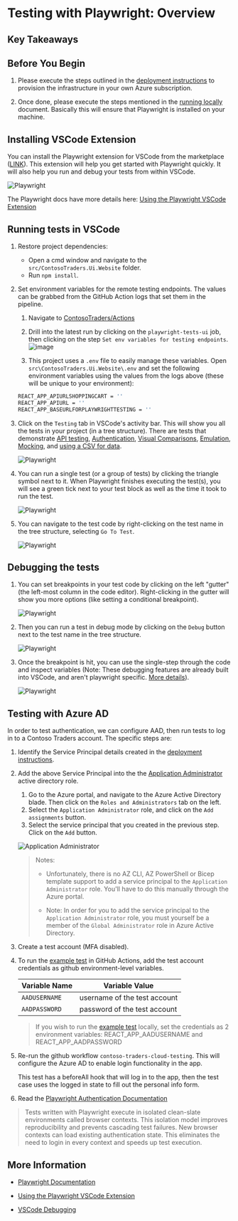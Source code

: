 # Testing with Playwright: Overview

## Key Takeaways

## Before You Begin

1. Please execute the steps outlined in the [deployment instructions](../../docs/deployment-instructions.md) to provision the infrastructure in your own Azure subscription.

2. Once done, please execute the steps mentioned in the [running locally](../../docs/running-locally.md) document. Basically this will ensure that Playwright is installed on your machine.

## Installing VSCode Extension

You can install the Playwright extension for VSCode from the marketplace ([LINK](https://marketplace.visualstudio.com/items?itemName=ms-playwright.playwright)). This extension will help you get started with Playwright quickly. It will also help you run and debug your tests from within VSCode.

  ![Playwright](./media/playwright-1.png)

The Playwright docs have more details here: [Using the Playwright VSCode Extension](https://playwright.dev/docs/getting-started-vscode)

## Running tests in VSCode

1. Restore project dependencies:
   * Open a cmd window and navigate to the `src/ContosoTraders.Ui.Website` folder.
   * Run `npm install`.

1. Set environment variables for the remote testing endpoints. The values can be grabbed from the GitHub Action logs that set them in the pipeline.
    1. Navigate to [ContosoTraders/Actions](https://github.com/microsoft/ContosoTraders-CloudTesting/actions)

    1. Drill into the latest run by clicking on the `playwright-tests-ui` job, then clicking on the step `Set env variables for testing endpoints`.
    ![image](media/actions1.png)
    1. This project uses a `.env` file to easily manage these variables. Open `src\ContosoTraders.Ui.Website\.env` and set the following environment variables using the values from the logs above (these will be unique to your environment):

    ```bash
    REACT_APP_APIURLSHOPPINGCART = ''
    REACT_APP_APIURL = ''
    REACT_APP_BASEURLFORPLAYWRIGHTTESTING = ''
    ```

1. Click on the `Testing` tab in VSCode's activity bar. This will show you all the tests in your project (in a tree structure). There are tests that demonstrate [API testing](../../src/ContosoTraders.Ui.Website/tests/api.cart.spec.ts), [Authentication](../../src/ContosoTraders.Ui.Website/tests/auth.setup.ts), [Visual Comparisons](../../src/ContosoTraders.Ui.Website/tests/pages.spec.ts:63), [Emulation](../../src/ContosoTraders.Ui.Website/tests/map.spec.ts), [Mocking](../../src/ContosoTraders.Ui.Website/tests/mocks.spec.ts), and [using a CSV for data](../../src/ContosoTraders.Ui.Website/tests/account.ts).

   ![Playwright](./media/playwright-2.png)

1. You can run a single test (or a group of tests) by clicking the triangle symbol next to it. When Playwright finishes executing the test(s), you will see a green tick next to your test block as well as the time it took to run the test.

   ![Playwright](./media/playwright-3.png)

1. You can navigate to the test code by right-clicking on the test name in the tree structure, selecting `Go To Test`.

   ![Playwright](./media/playwright-4.png)

## Debugging the tests

1. You can set breakpoints in your test code by clicking on the left "gutter" (the left-most column in the code editor). Right-clicking in the gutter will show you more options (like setting a conditional breakpoint).

   ![Playwright](./media/playwright-5.png)

1. Then you can run a test in debug mode by clicking on the `Debug` button next to the test name in the tree structure.

   ![Playwright](./media/playwright-6.png)

1. Once the breakpoint is hit, you can use the single-step through the code and inspect variables (Note: These debugging features are already built into VSCode, and aren't playwright specific. [More details](https://code.visualstudio.com/docs/editor/debugging)).

   ![Playwright](./media/playwright-7.png)

## Testing with Azure AD

In order to test authentication, we can configure AAD, then run tests to log in to a Contoso Traders account. The specific steps are:

1. Identify the Service Principal details created in the [deployment instructions](../../docs/deployment-instructions.md).

1. Add the above Service Principal into the the [Application Administrator](https://learn.microsoft.com/azure/active-directory/roles/permissions-reference#application-administrator) active directory role.

    1. Go to the Azure portal, and navigate to the Azure Active Directory blade. Then click on the `Roles and Administrators` tab on the left.
    1. Select the `Application Administrator` role, and click on the `Add assignments` button.
    1. Select the service principal that you created in the previous step. Click on the `Add` button.

    ![Application Administrator](../../docs/images/ad-application-administrator.png)

    >
    > Notes:
    >
    > * Unfortunately, there is no AZ CLI, AZ PowerShell or Bicep template support to add a service principal to the `Application Administrator` role. You'll have to do this manually through the Azure portal.
    >
    > * Note: In order for you to add the service principal to the `Application Administrator` role, you must yourself be a member of the `Global Administrator` role in Azure Active Directory.
    >

1. Create a test account (MFA disabled).

1. To run the [example test](../../src/ContosoTraders.Ui.Website/tests/account.ts) in GitHub Actions, add the test account credentials as github environment-level variables.

   | Variable Name | Variable Value               |
   | ------------- | ---------------------------- |
   | `AADUSERNAME` | username of the test account |
   | `AADPASSWORD` | password of the test account |

   > If you wish to run the [example test](../../src/ContosoTraders.Ui.Website/tests/account.ts) locally, set the credentials as 2 environment variables: REACT_APP_AADUSERNAME and REACT_APP_AADPASSWORD

1. Re-run the github workflow `contoso-traders-cloud-testing`. This will configure the Azure AD to enable login functionality in the app.

   This test has a beforeAll hook that will log in to the app, then the test case uses the logged in state to fill out the personal info form.

1. Read the [Playwright Authentication Documentation](https://playwright.dev/docs/auth)

> Tests written with Playwright execute in isolated clean-slate environments called browser contexts. This isolation model improves reproducibility and prevents cascading test failures. New browser contexts can load existing authentication state. This eliminates the need to login in every context and speeds up test execution.

## More Information

* [Playwright Documentation](https://playwright.dev/)

* [Using the Playwright VSCode Extension](https://playwright.dev/docs/getting-started-vscode)

* [VSCode Debugging](https://code.visualstudio.com/docs/editor/debugging)
